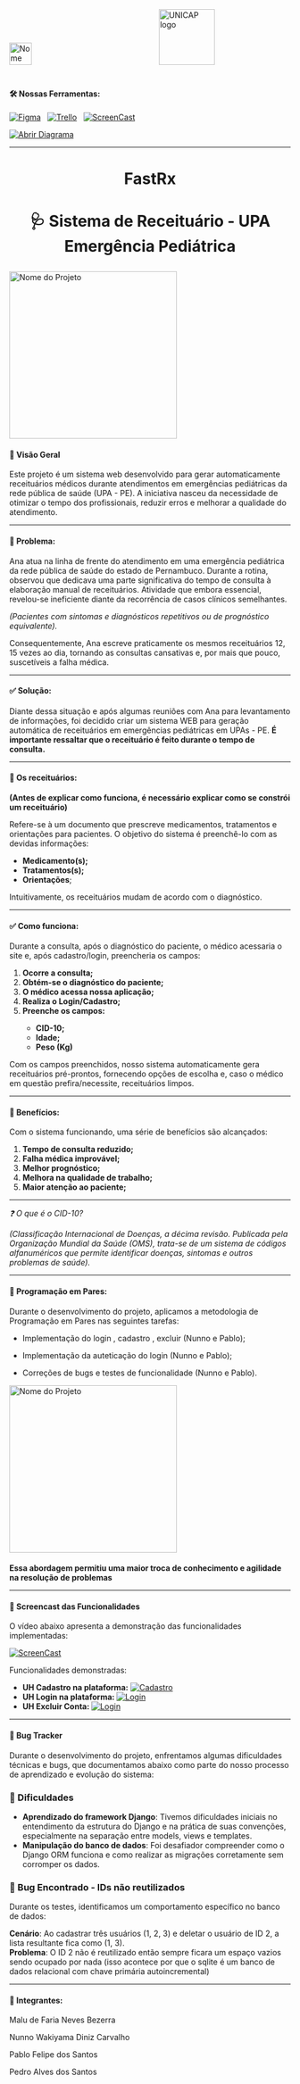  <div align="left"> 
  <img src="https://github.com/user-attachments/assets/1671ae0c-2c24-40f4-bb2d-10f31841f12d" height="40" alt="Nome do Projeto"  />
  <img width="220" />
  <img src="https://portal.unicap.br/documents/475032/750674/Unicap_Icam_Tech-01.png/13922805-cdef-7e74-4d8c-e450b9e162f0?t=1605909509227" height="100" alt="UNICAP logo"  />
</div>

#

<p><h4>🛠️ Nossas Ferramentas:</h4> </p>

  <p align="left">
    <a href="https://www.figma.com/design/DNK3Ejy9Nl4oP6jBZP73Wz/Untitled?node-id=0-1&t=i4fZURRrA3fpa9fn-1"><img src="https://img.shields.io/badge/figma-%23F24E1E.svg?style=for-the-badge&logo=figma&logoColor=white" alt="Figma" /></a>
    <img width="4" />
    <a href="https://trello.com/b/3Qem3tDw/projeto-engenharia-de-software"><img src="https://img.shields.io/badge/Trello-%23026AA7.svg?style=for-the-badge&logo=Trello&logoColor=white" alt="Trello" target ="_blank" /></a>
    <img width="4" />
    <a href="https://youtu.be/uQzJRZK_C74?si=oOG6BtTm4aDfDp6o"><img src="https://img.shields.io/badge/YouTube-%23FF0000.svg?style=for-the-badge&logo=YouTube&logoColor=white" alt="ScreenCast" /></a>
  </p>
<a href="https://drive.google.com/file/d/1KYlZ8NbpWH50f1MgVje8TT58aSciFUOs/view?usp=sharing" target="_blank">
  <img src="https://img.shields.io/badge/Diagrama de%20Atividade-6A0DAD.svg?style=for-the-badge&logo=draw.io&logoColor=white" alt="Abrir Diagrama" />
</a>

---

  <h1 align="center">FastRx<p> </p></h1>
  <h1 align="center">🩺 Sistema de Receituário - UPA Emergência Pediátrica<p> </p></h1>
  <img src="https://github.com/user-attachments/assets/efb351ed-f752-41a5-a114-8612326efc7f" height="300" align="center" alt="Nome do Projeto"  
  
  




<p><h4>📌 Visão Geral</h4> Este projeto é um sistema web desenvolvido para gerar automaticamente receituários médicos durante atendimentos em emergências pediátricas da rede pública de saúde (UPA - PE). A iniciativa nasceu da necessidade de otimizar o tempo dos profissionais, reduzir erros e melhorar a qualidade do atendimento.</p>

---


<p><h4>🚨 Problema:</h4> Ana atua na linha de frente do atendimento em uma emergência pediátrica da rede pública de saúde do estado de Pernambuco. Durante a rotina, observou que dedicava uma parte significativa do tempo de consulta à elaboração manual de receituários. Atividade que embora essencial, revelou-se ineficiente diante da recorrência de casos clínicos semelhantes.</p>
  
<p><i>(Pacientes com sintomas e diagnósticos repetitivos ou de prognóstico equivalente).</i></p>

<p>Consequentemente, Ana escreve praticamente os mesmos receituários 12, 15 vezes ao dia, tornando as consultas cansativas e, por mais que pouco, suscetíveis a falha médica.</p>

---

<p><h4>✅ Solução: </h4>Diante dessa situação e após algumas reuniões com Ana para levantamento de informações, foi decidido criar um sistema WEB para geração automática de receituários em emergências pediátricas em UPAs - PE. <b>É importante ressaltar que o receituário é feito durante o tempo de consulta.</b></p>

---

<p><h4>📝 Os receituários: </h4></p> 

<b>(Antes de explicar como funciona, é necessário explicar como se constrói um receituário)</b>
<p>Refere-se à um documento que prescreve medicamentos, tratamentos e orientações para pacientes. O objetivo do sistema é preenchê-lo com as devidas informações: </p>

<ul>
  <li> <b>Medicamento(s);</b></li>
  <li> <b>Tratamentos(s);</b></li>
  <li> <b>Orientações</b>;</li>
</ul>

<p>Intuitivamente, os receituários mudam de acordo com o diagnóstico.</p>

---

<p><h4>✅ Como funciona: </h4>Durante a consulta, após o diagnóstico do paciente, o médico acessaria o site e, após cadastro/login, preencheria os campos:</p>

<ol>
  <li> <b>Ocorre a consulta;</b></li>
  <li> <b>Obtém-se o diagnóstico do paciente;</b></li>
  <li> <b>O médico acessa nossa aplicação;</b></li>
  <li> <b>Realiza o Login/Cadastro;</b></li>
  <li> <b>Preenche os campos: </b></li>
  <ul>
    <li> <b>CID-10;</b></li>
    <li> <b>Idade;</b></li>
    <li> <b>Peso (Kg)</b></li>
  </ul>
</ol>

<p>Com os campos preenchidos, nosso sistema automaticamente gera receituários pré-prontos, fornecendo opções de escolha e, caso o médico em questão prefira/necessite, receituários limpos. </p>

---

<p><h4>🎯 Benefícios: </h4> Com o sistema funcionando, uma série de benefícios são alcançados:</p>

<ol>
  <li><b> Tempo de consulta reduzido;</b></li>
  <li><b> Falha médica improvável;</b></li>
  <li><b> Melhor prognóstico;</b></li>
  <li><b> Melhora na qualidade de trabalho;</b></li>
  <li><b> Maior atenção ao paciente;</b></li>
</ol>

---

<p><i>❓ O que é o CID-10?</i></p>
<p><i>(Classificação Internacional de Doenças, a décima revisão. Publicada pela Organização Mundial da Saúde (OMS), trata-se de um sistema de códigos alfanuméricos que permite identificar doenças, sintomas e outros problemas de saúde).</i></p>

---

<h4>🤝 Programação em Pares:</h4>

Durante o desenvolvimento do projeto, aplicamos a metodologia de Programação em Pares nas seguintes tarefas:

- Implementação do login , cadastro , excluir (Nunno e Pablo);
- Implementação da auteticação do login (Nunno e Pablo);

- Correções de bugs e testes de funcionalidade (Nunno e Pablo).
 </p></h1>
  <img src="https://github.com/user-attachments/assets/efb351ed-f752-41a5-a114-8612326efc7f" height="300" align="center" alt="Nome do Projeto"  
<p><h4>
Essa abordagem permitiu uma maior troca de conhecimento e agilidade na resolução de problemas



---

<h4>🎥 Screencast das Funcionalidades</h4>

O vídeo abaixo apresenta a demonstração das funcionalidades implementadas:

   <a href="https://youtu.be/uQzJRZK_C74?si=oOG6BtTm4aDfDp6o"><img src="https://img.shields.io/badge/YouTube-%23FF0000.svg?style=for-the-badge&logo=YouTube&logoColor=white" alt="ScreenCast" /></a>
  </p>

Funcionalidades demonstradas:
<ul>
  <li>  <b> UH Cadastro na plataforma:</b>
 <a href="https://drive.google.com/file/d/1AJ1JAV1P2eAUrjOlKnR5MxB_MT1ocsg-/view?usp=sharing" target="_blank">
  <img src="https://img.shields.io/badge/Cadastro-007968.svg?style=for-the-badge&logo=google-drive&logoColor=white" alt="Cadastro" />
</a>

  <li> <b>UH Login na plataforma: </b>
  <a href="https://drive.google.com/file/d/1mxb2XkSs_eh8iuMGfPaPC_BZw4pmBhrv/view?usp=sharing"_blank">
  <img src="https://img.shields.io/badge/Login-007968.svg?style=for-the-badge&logo=google-drive&logoColor=white" alt="Login" />
</a>
  <li> <b>UH Excluir Conta: </b>
  <a href="https://drive.google.com/file/d/13XiDV0qndAkEAthdqe9HudXuzbm4LCiC/view?usp=sharing"_blank">
  <img src="https://img.shields.io/badge/Excluir Conta-007968.svg?style=for-the-badge&logo=google-drive&logoColor=white" alt="Login" />
</a>
</ul>

---
<h4>🐞 Bug Tracker</h4>

Durante o desenvolvimento do projeto, enfrentamos algumas dificuldades técnicas e bugs, que documentamos abaixo como parte do nosso processo de aprendizado e evolução do sistema:

<h3>🧠 Dificuldades </h3>

- **Aprendizado do framework Django**: Tivemos dificuldades iniciais no entendimento da estrutura do Django e na prática de suas convenções, especialmente na separação entre models, views e templates.
- **Manipulação do banco de dados**: Foi desafiador compreender como o Django ORM funciona e como realizar as migrações corretamente sem corromper os dados.


### 🐛 Bug Encontrado - IDs não reutilizados

Durante os testes, identificamos um comportamento específico no banco de dados:

 **Cenário**: Ao cadastrar três usuários (1, 2, 3) e deletar o usuário de ID 2, a lista resultante fica como (1, 3).  
 **Problema**: O ID 2 não é reutilizado então sempre ficara um espaço vazios sendo ocupado por nada  (isso acontece por que o sqlite é um  banco de dados relacional com chave primária autoincremental)

---

<h4 align="left">👥 Integrantes:</h4>
<p>Malu de Faria Neves Bezerra</p>
<p>Nunno Wakiyama Diniz Carvalho</p>
<p>Pablo Felipe dos Santos</p>
<p>Pedro Alves dos Santos </p>



